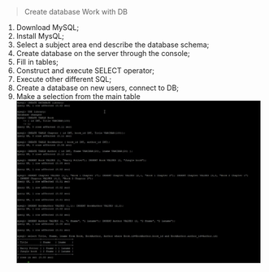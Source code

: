 > Create database
  Work with DB
1. Download MySQL;
2. Install MysQL;
3. Select a subject area end describe the database schema;
4. Create database on the server through the console;
5. Fill in tables;
6. Construct and execute SELECT operator;
7. Execute other different SQL;
8. Create a database on new users, connect to DB;
9. Make a selection from the main table
![1](https://github.com/anastasiia-honcharenko/DevOps_online_Dnipro_2021Q4/blob/main/m4/DB%20Part%201.png)

